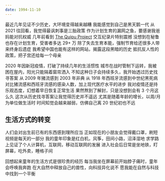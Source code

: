 ```yaml
---
date: 1994-11-10
---
```


最近几年见证不少历史，大环境变得越来越糟
我能感觉到自己是黑天鹅一代
从 2021 往回看，我觉得最讽刺事是三胎政策
作为计划生育的漏网之鱼，要感谢我爸妈能对抗权威
几年前看到 [The Quipu Project](https://interactive.quipu-project.com) 交互纪录片特别震撼
没想到在秘鲁也存在计划生育，受害者多达 29+ 万
除了失去生育本能，强制节育给还很多人带来终身后遗症
我希望中国也能有这样的网站，揭露这段黑暗的历史
抵抗反人性的政策，把子宫还给每一个母亲

2020 年因新冠疫情，打破了持续几年的生活惯性
城市在战时管制下运转，我被困在屋内，阳光只能隔着窗帘洒入
不知这种日子会持续多久，我开始透过历史找寻答案
从 2009 年猪流感到 2003 年非典
从 1918 年西班牙流感到中世纪黑死病
对比猪流感和西班牙流感的感染人数，加上现代医疗水平的进步
我对疫情还是持乐观态度，幻想着早日恢复正常生活
果然熬到了解封，只是没想到会有 3 个月这么久
这次从历史找寻答案让我觉得历史并不遥远
尤其是随着年龄的增长，以周/月为单位做生活时
时间知觉会越来越弱，仿佛自己离 20 世纪初也不远

## 生活方式的转变

人们会对出生前已有的东西感到理所应当
正如现在的小朋友会觉得戴口罩，刷短视频是每天的一部分
我的童年印象是红白机，风筝，田间小路，沼泽湿地
求学路上见证了个人计算机，互联网，移动互联网的发展
进入社会后日常是坐地铁，盯屏幕，吃外卖，睡格子间

回想起来童年的生活方式是很珍贵的经历
每当我坐在屏幕前开始脖子痛时，童年会呼唤我奔跑
在大自然中释放自己的兽性，向科技异化说不
愿我能在自然与科技中找到一个平衡
